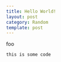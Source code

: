 ```yaml
---
title: Hello World!
layout: post
category: Random
template: post
---
```


foo

```
this is some code
```

<script type="application/dart" src="./main.dart"></script>
<script src="./packages/browser/dart.js"></script>
